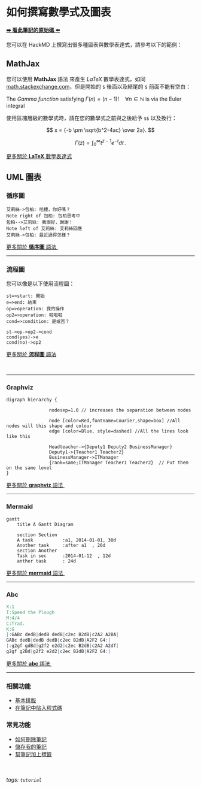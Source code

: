 
# 如何撰寫數學式及圖表

**[:arrow_right: 看此筆記的原始碼 :arrow_left:](/MathJax-and-UML-tw?both)**

您可以在 HackMD 上撰寫出很多種圖表與數學表達式，請參考以下的範例：

## MathJax

您可以使用 **MathJax** 語法 來產生 *LaTeX* 數學表達式，如同 [math.stackexchange.com](http://math.stackexchange.com/)，但是開始的 `$` 後面以及結尾的 `$` 前面不能有空白：

The *Gamma function* satisfying $\Gamma(n) = (n-1)!\quad\forall n\in\mathbb N$ is via the Euler integral

使用區塊層級的數學式時，請在您的數學式之前與之後給予 `$$` 以及換行：

$$
x = {-b \pm \sqrt{b^2-4ac} \over 2a}.
$$

$$
\Gamma(z) = \int_0^\infty t^{z-1}e^{-t}dt\,.
$$

[更多關於 **LaTeX** 數學表達式 <i class="fa fa-external-link"></i>](http://meta.math.stackexchange.com/questions/5020/mathjax-basic-tutorial-and-quick-reference)

UML 圖表
---
### 循序圖

```sequence
艾莉絲->包柏: 哈摟，你好嗎？
Note right of 包柏: 包柏思考中
包柏-->艾莉絲: 我很好，謝謝！
Note left of 艾莉絲: 艾莉絲回應
艾莉絲->包柏: 最近過得怎樣？
```
[更多關於 **循序圖** 語法 <i class="fa fa-external-link"></i>](http://bramp.github.io/js-sequence-diagrams/)
&nbsp;
&nbsp;

---

### 流程圖

您可以像是以下使用流程圖：
```flow
st=>start: 開始
e=>end: 結束
op=>operation: 我的操作
op2=>operation: 啦啦啦
cond=>condition: 是或否？

st->op->op2->cond
cond(yes)->e
cond(no)->op2
```


[更多關於 **流程圖** 語法 <i class="fa fa-external-link"></i>](http://adrai.github.io/flowchart.js/)

&nbsp;
&nbsp;

---

### Graphviz
```graphviz
digraph hierarchy {

                nodesep=1.0 // increases the separation between nodes
                
                node [color=Red,fontname=Courier,shape=box] //All nodes will this shape and colour
                edge [color=Blue, style=dashed] //All the lines look like this

                Headteacher->{Deputy1 Deputy2 BusinessManager}
                Deputy1->{Teacher1 Teacher2}
                BusinessManager->ITManager
                {rank=same;ITManager Teacher1 Teacher2}  // Put them on the same level
}
```
[更多關於 **graphviz** 語法 <i class="fa fa-external-link"></i>](http://www.tonyballantyne.com/graphs.html)
&nbsp;
&nbsp;

---


### Mermaid
```mermaid
gantt
    title A Gantt Diagram

    section Section
    A task           :a1, 2014-01-01, 30d
    Another task     :after a1  , 20d
    section Another
    Task in sec      :2014-01-12  , 12d
    anther task      : 24d
```
[更多關於 **mermaid** 語法 <i class="fa fa-external-link"></i>](http://mermaid-js.github.io/mermaid)
&nbsp;
&nbsp;

---


### Abc
```abc
X:1
T:Speed the Plough
M:4/4
C:Trad.
K:G
|:GABc dedB|dedB dedB|c2ec B2dB|c2A2 A2BA|
GABc dedB|dedB dedB|c2ec B2dB|A2F2 G4:|
|:g2gf gdBd|g2f2 e2d2|c2ec B2dB|c2A2 A2df|
g2gf g2Bd|g2f2 e2d2|c2ec B2dB|A2F2 G4:|
```
[更多關於 **abc** 語法 <i class="fa fa-external-link"></i>](http://abcnotation.com/learn)
&nbsp;
&nbsp;

---
### 相關功能
- [基本排版](https://hackmd.io/s/B1CII--57)
- [在筆記中貼入程式碼](https://hackmd.io/s/Hk8sclbq7) 
### 常見功能
- [如何刪除筆記](https://hackmd.io/s/rJrvQDm97) 
- [儲存我的筆記](https://hackmd.io/s/HkDYdjLcX) 
- [幫筆記加上標籤](https://hackmd.io/s/S1wjouv5X) 

&nbsp;
###### tags: `tutorial`
